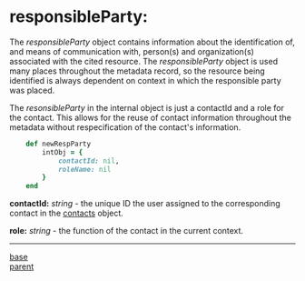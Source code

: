 # responsibleParty:

The *responsibleParty* object contains information about the identification of, and means of communication with, person(s) and organization(s) associated with the cited resource. The *responsibleParty* object is used many places throughout the metadata record, so the resource being identified is always dependent on context in which the responsible party was placed.

The *resonsibleParty* in the internal object is just a contactId and a role for the contact.  This allows for the reuse of contact information throughout the metadata without respecification of the contact's information.

````ruby
    def newRespParty
        intObj = {
            contactId: nil,
            roleName: nil
        }
    end
````

__contactId:__ *string* - the unique ID the user assigned to the corresponding contact in the [contacts](../mdtranslator/contacts.md) object.

__role:__ *string* - the function of the contact in the current context.

---
[base](../mdtranslator/internal_object.md) <br>
<a href="#" onclick="history.go(-1)">parent</a>
